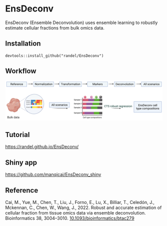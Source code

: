 # EnsDeconv
EnsDeconv (Ensemble Deconvolution) uses ensemble learning to robustly estimate cellular fractions from bulk omics data.


## Installation
```
devtools::install_github("randel/EnsDeconv")
```

## Workflow
<img src = "./man/figures/EnsDeconv_algorithm.png">


Tutorial
-----------------
https://randel.github.io/EnsDeconv/

Shiny app
-----------------
https://github.com/manqicai/EnsDeconv_shiny


## Reference
Cai, M., Yue, M., Chen, T., Liu, J., Forno, E., Lu, X., Billiar, T., Celedón, J., Mckennan, C., Chen, W., Wang, J., 2022. Robust and accurate estimation of cellular fraction from tissue omics data via ensemble deconvolution. Bioinformatics 38, 3004–3010. [10.1093/bioinformatics/btac279](https://academic.oup.com/bioinformatics/article-abstract/38/11/3004/6570586?redirectedFrom=fulltext) 
